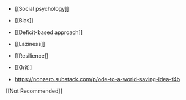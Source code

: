 - [[Social psychology]]
- [[Bias]]
- [[Deficit-based approach]]
- [[Laziness]]
- [[Resilience]]
- [[Grit]]

- https://nonzero.substack.com/p/ode-to-a-world-saving-idea-f4b

[[Not Recommended]]
